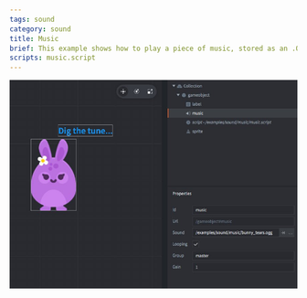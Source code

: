```yaml
---
tags: sound
category: sound
title: Music
brief: This example shows how to play a piece of music, stored as an .OGG file, with a sound component. The sound component is set to "looping" causing the music to never, ever stop.
scripts: music.script
---
```


![music](music.jpg)